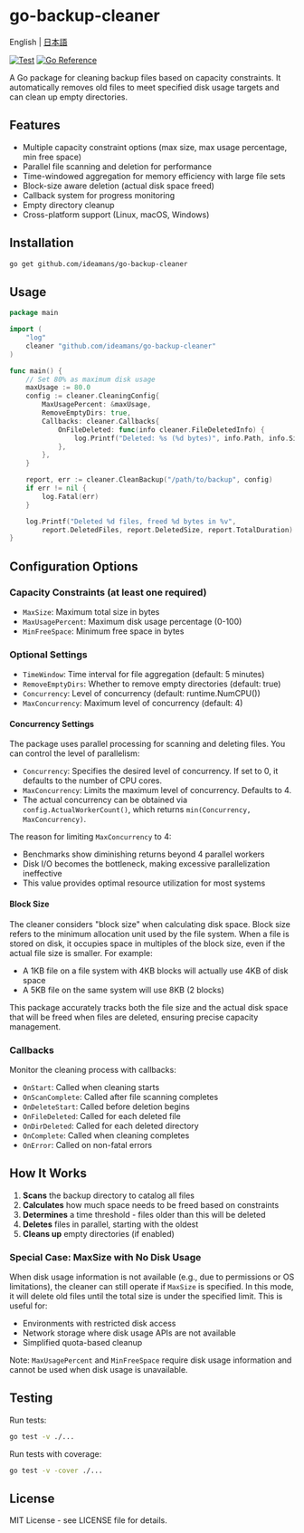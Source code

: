 # go-backup-cleaner

English | [日本語](README.ja.md)

[![Test](https://github.com/ideamans/go-backup-cleaner/actions/workflows/test.yml/badge.svg)](https://github.com/ideamans/go-backup-cleaner/actions/workflows/test.yml)
[![Go Reference](https://pkg.go.dev/badge/github.com/ideamans/go-backup-cleaner.svg)](https://pkg.go.dev/github.com/ideamans/go-backup-cleaner)

A Go package for cleaning backup files based on capacity constraints. It automatically removes old files to meet specified disk usage targets and can clean up empty directories.

## Features

- Multiple capacity constraint options (max size, max usage percentage, min free space)
- Parallel file scanning and deletion for performance
- Time-windowed aggregation for memory efficiency with large file sets
- Block-size aware deletion (actual disk space freed)
- Callback system for progress monitoring
- Empty directory cleanup
- Cross-platform support (Linux, macOS, Windows)

## Installation

```bash
go get github.com/ideamans/go-backup-cleaner
```

## Usage

```go
package main

import (
    "log"
    cleaner "github.com/ideamans/go-backup-cleaner"
)

func main() {
    // Set 80% as maximum disk usage
    maxUsage := 80.0
    config := cleaner.CleaningConfig{
        MaxUsagePercent: &maxUsage,
        RemoveEmptyDirs: true,
        Callbacks: cleaner.Callbacks{
            OnFileDeleted: func(info cleaner.FileDeletedInfo) {
                log.Printf("Deleted: %s (%d bytes)", info.Path, info.Size)
            },
        },
    }

    report, err := cleaner.CleanBackup("/path/to/backup", config)
    if err != nil {
        log.Fatal(err)
    }

    log.Printf("Deleted %d files, freed %d bytes in %v",
        report.DeletedFiles, report.DeletedSize, report.TotalDuration)
}
```

## Configuration Options

### Capacity Constraints (at least one required)

- `MaxSize`: Maximum total size in bytes
- `MaxUsagePercent`: Maximum disk usage percentage (0-100)
- `MinFreeSpace`: Minimum free space in bytes

### Optional Settings

- `TimeWindow`: Time interval for file aggregation (default: 5 minutes)
- `RemoveEmptyDirs`: Whether to remove empty directories (default: true)
- `Concurrency`: Level of concurrency (default: runtime.NumCPU())
- `MaxConcurrency`: Maximum level of concurrency (default: 4)

#### Concurrency Settings

The package uses parallel processing for scanning and deleting files. You can control the level of parallelism:

- `Concurrency`: Specifies the desired level of concurrency. If set to 0, it defaults to the number of CPU cores.
- `MaxConcurrency`: Limits the maximum level of concurrency. Defaults to 4.
- The actual concurrency can be obtained via `config.ActualWorkerCount()`, which returns `min(Concurrency, MaxConcurrency)`.

The reason for limiting `MaxConcurrency` to 4:
- Benchmarks show diminishing returns beyond 4 parallel workers
- Disk I/O becomes the bottleneck, making excessive parallelization ineffective
- This value provides optimal resource utilization for most systems

#### Block Size

The cleaner considers "block size" when calculating disk space. Block size refers to the minimum allocation unit used by the file system. When a file is stored on disk, it occupies space in multiples of the block size, even if the actual file size is smaller. For example:
- A 1KB file on a file system with 4KB blocks will actually use 4KB of disk space
- A 5KB file on the same system will use 8KB (2 blocks)

This package accurately tracks both the file size and the actual disk space that will be freed when files are deleted, ensuring precise capacity management.

### Callbacks

Monitor the cleaning process with callbacks:

- `OnStart`: Called when cleaning starts
- `OnScanComplete`: Called after file scanning completes
- `OnDeleteStart`: Called before deletion begins
- `OnFileDeleted`: Called for each deleted file
- `OnDirDeleted`: Called for each deleted directory
- `OnComplete`: Called when cleaning completes
- `OnError`: Called on non-fatal errors

## How It Works

1. **Scans** the backup directory to catalog all files
2. **Calculates** how much space needs to be freed based on constraints
3. **Determines** a time threshold - files older than this will be deleted
4. **Deletes** files in parallel, starting with the oldest
5. **Cleans up** empty directories (if enabled)

### Special Case: MaxSize with No Disk Usage

When disk usage information is not available (e.g., due to permissions or OS limitations), the cleaner can still operate if `MaxSize` is specified. In this mode, it will delete old files until the total size is under the specified limit. This is useful for:

- Environments with restricted disk access
- Network storage where disk usage APIs are not available
- Simplified quota-based cleanup

Note: `MaxUsagePercent` and `MinFreeSpace` require disk usage information and cannot be used when disk usage is unavailable.

## Testing

Run tests:
```bash
go test -v ./...
```

Run tests with coverage:
```bash
go test -v -cover ./...
```

## License

MIT License - see LICENSE file for details.